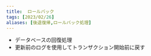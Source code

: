 ```yaml
---
title:  ロールバック
tags: [2023/02/26]
aliases: [後退復帰,ロールバック処理]
---
```


- データベースの回復処理
- 更新前のログを使用してトランザクション開始前に戻す